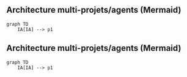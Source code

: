 
## Architecture multi-projets/agents (Mermaid)
```mermaid
graph TD
    IA[IA] --> p1
```

## Architecture multi-projets/agents (Mermaid)
```mermaid
graph TD
    IA[IA] --> p1
```
